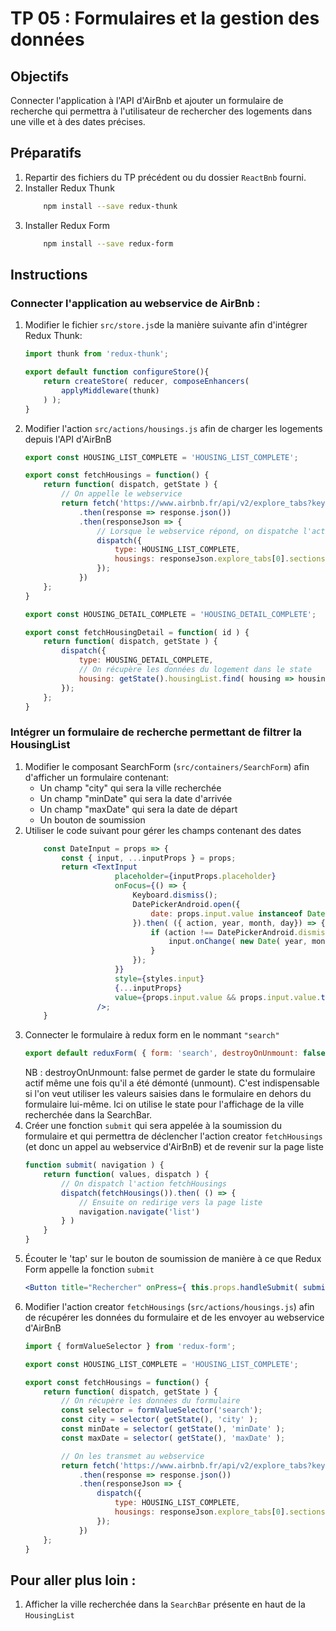 # TP 05 : Formulaires et la gestion des données

## Objectifs
Connecter l'application à l'API d'AirBnb et ajouter un formulaire de recherche qui permettra à l'utilisateur de rechercher des logements dans une ville et à des dates précises.

## Préparatifs
1. Repartir des fichiers du TP précédent ou du dossier `ReactBnb` fourni.
1. Installer Redux Thunk
    ```bash
        npm install --save redux-thunk
    ```
1. Installer Redux Form
    ```bash
        npm install --save redux-form
    ```

## Instructions
### Connecter l'application au webservice de AirBnb :
1. Modifier le fichier `src/store.js`de la manière suivante afin d'intégrer Redux Thunk:
    ```js
    import thunk from 'redux-thunk';

    export default function configureStore(){
        return createStore( reducer, composeEnhancers(
            applyMiddleware(thunk)
        ) );
    }
    ```
1. Modifier l'action `src/actions/housings.js` afin de charger les logements depuis l'API d'AirBnB
    ```js
    export const HOUSING_LIST_COMPLETE = 'HOUSING_LIST_COMPLETE';

    export const fetchHousings = function() {
        return function( dispatch, getState ) {
            // On appelle le webservice
            return fetch('https://www.airbnb.fr/api/v2/explore_tabs?key=d306zoyjsyarp7ifhu67rjxn52tv0t20&currency=EUR&locale=fr&refinement_paths%5B%5D=%2Fhomes&is_guided_search=true&_format=for_explore_search_web' )
                .then(response => response.json())
                .then(responseJson => {
                    // Lorsque le webservice répond, on dispatche l'action en fournissant les logements récupérés
                    dispatch({
                        type: HOUSING_LIST_COMPLETE,
                        housings: responseJson.explore_tabs[0].sections[0].listings
                    });
                })
        };
    }

    export const HOUSING_DETAIL_COMPLETE = 'HOUSING_DETAIL_COMPLETE';

    export const fetchHousingDetail = function( id ) {
        return function( dispatch, getState ) {
            dispatch({
                type: HOUSING_DETAIL_COMPLETE,
                // On récupère les données du logement dans le state
                housing: getState().housingList.find( housing => housing.listing.id == id )
            });
        };
    }
    ```

### Intégrer un formulaire de recherche permettant de filtrer la HousingList
1. Modifier le composant SearchForm (`src/containers/SearchForm`) afin d'afficher un formulaire contenant:
    - Un champ "city" qui sera la ville recherchée
    - Un champ "minDate" qui sera la date d'arrivée
    - Un champ "maxDate" qui sera la date de départ
    - Un bouton de soumission
1. Utiliser le code suivant pour gérer les champs contenant des dates
    ```jsx
        const DateInput = props => {
            const { input, ...inputProps } = props;
            return <TextInput
                        placeholder={inputProps.placeholder}
                        onFocus={() => {
                            Keyboard.dismiss();
                            DatePickerAndroid.open({
                                date: props.input.value instanceof Date ? props.input.value : new Date()
                            }).then( ({ action, year, month, day}) => {
                                if (action !== DatePickerAndroid.dismissedAction) {
                                    input.onChange( new Date( year, month, day ) );
                                }
                            });
                        }}
                        style={styles.input}
                        {...inputProps}
                        value={props.input.value && props.input.value.toLocaleDateString('fr-FR')}
                    />;
        }
    ```
1. Connecter le formulaire à redux form en le nommant `"search"`
    ```js
    export default reduxForm( { form: 'search', destroyOnUnmount: false })( SearchForm );
    ```
	NB : destroyOnUnmount: false permet de garder le state du formulaire actif même une fois qu'il a été démonté (unmount). C'est indispensable si l'on veut utiliser les valeurs saisies dans le formulaire en dehors du formulaire lui-même. Ici on utilise le state pour l'affichage de la ville recherchée dans la SearchBar.
1. Créer une fonction `submit` qui sera appelée à la soumission du formulaire et qui permettra de déclencher l'action creator `fetchHousings` (et donc un appel au webservice d'AirBnB) et de revenir sur la page liste
    ```jsx
    function submit( navigation ) {
        return function( values, dispatch ) {
            // On dispatch l'action fetchHousings
            dispatch(fetchHousings()).then( () => {
                // Ensuite on redirige vers la page liste
                navigation.navigate('list')
            } )
        }
    }
    ```
1. Écouter le 'tap' sur le bouton de soumission de manière à ce que Redux Form appelle la fonction `submit`
    ```jsx
    <Button title="Rechercher" onPress={ this.props.handleSubmit( submit( this.props.navigation ) ) }/>
    ```
1. Modifier l'action creator `fetchHousings` (`src/actions/housings.js`) afin de récupérer les données du formulaire et de les envoyer au webservice d'AirBnB
    ```js
    import { formValueSelector } from 'redux-form';

    export const HOUSING_LIST_COMPLETE = 'HOUSING_LIST_COMPLETE';

    export const fetchHousings = function() {
        return function( dispatch, getState ) {
            // On récupère les données du formulaire
            const selector = formValueSelector('search');
            const city = selector( getState(), 'city' );
            const minDate = selector( getState(), 'minDate' );
            const maxDate = selector( getState(), 'maxDate' );

            // On les transmet au webservice
            return fetch('https://www.airbnb.fr/api/v2/explore_tabs?key=d306zoyjsyarp7ifhu67rjxn52tv0t20&currency=EUR&locale=fr&refinement_paths%5B%5D=%2Fhomes&is_guided_search=true&location=' + city + '&checkin=' + ( minDate && minDate.toISOString() ) + '&checkout=' + ( maxDate && maxDate.toISOString() ) )
                .then(response => response.json())
                .then(responseJson => {
                    dispatch({
                        type: HOUSING_LIST_COMPLETE,
                        housings: responseJson.explore_tabs[0].sections[0].listings
                    });
                })
        };
    }
    ```

## Pour aller plus loin :
1. Afficher la ville recherchée dans la `SearchBar` présente en haut de la `HousingList`